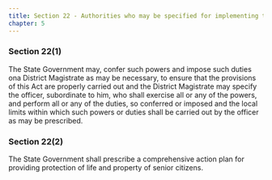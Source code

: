 ```yaml
---
title: Section 22 - Authorities who may be specified for implementing the provisions of this Act
chapter: 5
---
```


### Section 22(1) 

The State Government may, confer such powers and impose such duties ona District Magistrate as may be necessary, to ensure that the provisions of this Act are properly carried out and the District Magistrate may specify the officer, subordinate to him, who shall exercise all or any of the powers, and perform all or any of the duties, so conferred or imposed and the local limits within which such powers or duties shall be carried out by the officer as may be prescribed.

### Section 22(2) 

The State Government shall prescribe a comprehensive action plan for providing protection of life and property of senior citizens.

